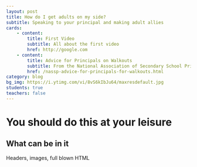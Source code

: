 ```yaml
---
layout: post
title: How do I get adults on my side?
subtitle: Speaking to your principal and making adult allies
cards:
    - content:
        title: First Video
        subtitle: All about the first video
        href: http://google.com
    - content:
        title: Advice for Principals on Walkouts
        subtitle: From the National Association of Secondary School Principals
        href: /nassp-advice-for-principals-for-walkouts.html
category: blog
bg_img: https://i.ytimg.com/vi/8vS6kIbJu64/maxresdefault.jpg
students: true
teachers: false
---
```


You should do this at your leisure
==================================

## What can be in it

Headers, images, full blown HTML
